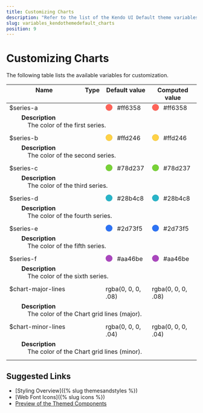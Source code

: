 ```yaml
---
title: Customizing Charts
description: "Refer to the list of the Kendo UI Default theme variables available for customization."
slug: variables_kendothemedefault_charts
position: 9
---
```


# Customizing Charts

The following table lists the available variables for customization.


<style>
.theme-variables th,
.theme-variables td {
  vertical-align: top;
}

.color-preview {
  margin-right: .5em;
  border-radius: 50%;
  width: 1em;
  height: 1em;
  vertical-align: top;
  display: inline-block;
  border: 1px solid rgba(0,0,0,.08);
}

.theme-variables-description-container > div {
  margin: 0 0 .5em 2em;
}

.theme-variables-description {
  display: block;
  margin-left: 1em;
}
</style>


<table class="theme-variables">
  <colgroup>
    <col style="width: 200px; white-space:nowrap;" />
    <col />
    <col />
    <col />
  </colgroup>
  <thead>
    <tr>
      <th>Name</th>
      <th>Type</th>
      <th>Default value</th>
      <th>Computed value</th>
    </tr>
  </thead>
  <tbody>
    <tr>
      <td>$series-a</td>
      <td></td>
      <td><span class="color-preview" style="background-color: #ff6358"></span> #ff6358</td>
      <td><span class="color-preview" style="background-color: #ff6358"></span> #ff6358</td>
    </tr>
    <tr>
      <td colspan="4" class="theme-variables-description-container"><div><b>Description</b><div class="theme-variables-description">The color of the first series.</div></div>
      </td>
    </tr>
    <tr>
      <td>$series-b</td>
      <td></td>
      <td><span class="color-preview" style="background-color: #ffd246"></span> #ffd246</td>
      <td><span class="color-preview" style="background-color: #ffd246"></span> #ffd246</td>
    </tr>
    <tr>
      <td colspan="4" class="theme-variables-description-container"><div><b>Description</b><div class="theme-variables-description">The color of the second series.</div></div>
      </td>
    </tr>
    <tr>
      <td>$series-c</td>
      <td></td>
      <td><span class="color-preview" style="background-color: #78d237"></span> #78d237</td>
      <td><span class="color-preview" style="background-color: #78d237"></span> #78d237</td>
    </tr>
    <tr>
      <td colspan="4" class="theme-variables-description-container"><div><b>Description</b><div class="theme-variables-description">The color of the third series.</div></div>
      </td>
    </tr>
    <tr>
      <td>$series-d</td>
      <td></td>
      <td><span class="color-preview" style="background-color: #28b4c8"></span> #28b4c8</td>
      <td><span class="color-preview" style="background-color: #28b4c8"></span> #28b4c8</td>
    </tr>
    <tr>
      <td colspan="4" class="theme-variables-description-container"><div><b>Description</b><div class="theme-variables-description">The color of the fourth series.</div></div>
      </td>
    </tr>
    <tr>
      <td>$series-e</td>
      <td></td>
      <td><span class="color-preview" style="background-color: #2d73f5"></span> #2d73f5</td>
      <td><span class="color-preview" style="background-color: #2d73f5"></span> #2d73f5</td>
    </tr>
    <tr>
      <td colspan="4" class="theme-variables-description-container"><div><b>Description</b><div class="theme-variables-description">The color of the fifth series.</div></div>
      </td>
    </tr>
    <tr>
      <td>$series-f</td>
      <td></td>
      <td><span class="color-preview" style="background-color: #aa46be"></span> #aa46be</td>
      <td><span class="color-preview" style="background-color: #aa46be"></span> #aa46be</td>
    </tr>
    <tr>
      <td colspan="4" class="theme-variables-description-container"><div><b>Description</b><div class="theme-variables-description">The color of the sixth series.</div></div>
      </td>
    </tr>
    <tr>
      <td>$chart-major-lines</td>
      <td></td>
      <td> rgba(0, 0, 0, .08)</td>
      <td> rgba(0, 0, 0, .08)</td>
    </tr>
    <tr>
      <td colspan="4" class="theme-variables-description-container"><div><b>Description</b><div class="theme-variables-description">The color of the Chart grid lines (major).</div></div>
      </td>
    </tr>
    <tr>
      <td>$chart-minor-lines</td>
      <td></td>
      <td> rgba(0, 0, 0, .04)</td>
      <td> rgba(0, 0, 0, .04)</td>
    </tr>
    <tr>
      <td colspan="4" class="theme-variables-description-container"><div><b>Description</b><div class="theme-variables-description">The color of the Chart grid lines (minor).</div></div>
      </td>
    </tr>
    </tbody>
</table>


## Suggested Links

* [Styling Overview]({% slug themesandstyles %})
* [Web Font Icons]({% slug icons %})
* [Preview of the Themed Components](../)
